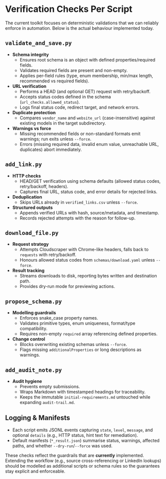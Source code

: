 # Verification Checks Per Script

The current toolkit focuses on deterministic validations that we can reliably enforce in automation. Below is the actual behaviour implemented today.

## `validate_and_save.py`
- **Schema integrity**
  - Ensures root schema is an object with defined properties/required fields.
  - Validates required fields are present and non-empty.
  - Applies per-field rules (type, enum membership, min/max length, recommended vs required fields).
- **URL verification**
  - Performs a HEAD (and optional GET) request with retry/backoff.
  - Accepts status codes defined in the schema (`url_checks.allowed_status`).
  - Logs final status code, redirect target, and network errors.
- **Duplicate protection**
  - Compares `vendor_name` and `website_url` (case-insensitive) against existing models in the target subdirectory.
- **Warnings vs force**
  - Missing recommended fields or non-standard formats emit warnings; run exits unless `--force`.
  - Errors (missing required data, invalid enum value, unreachable URL, duplicates) abort immediately.

## `add_link.py`
- **HTTP checks**
  - HEAD/GET verification using schema defaults (allowed status codes, retry/backoff, headers).
  - Captures final URL, status code, and error details for rejected links.
- **Deduplication**
  - Skips URLs already in `verified_links.csv` unless `--force`.
- **Structured outputs**
  - Appends verified URLs with hash, source/metadata, and timestamp.
  - Records rejected attempts with the reason for follow-up.

## `download_file.py`
- **Request strategy**
  - Attempts Cloudscraper with Chrome-like headers, falls back to `requests` with retry/backoff.
  - Honours allowed status codes from `schemas/download.yaml` unless `--force`.
- **Result tracking**
  - Streams downloads to disk, reporting bytes written and destination path.
  - Provides dry-run mode for previewing actions.

## `propose_schema.py`
- **Modelling guardrails**
  - Enforces snake_case property names.
  - Validates primitive types, enum uniqueness, format/type compatibility.
  - Requires non-empty `required` array referencing defined properties.
- **Change control**
  - Blocks overwriting existing schemas unless `--force`.
  - Flags missing `additionalProperties` or long descriptions as warnings.

## `add_audit_note.py`
- **Audit hygiene**
  - Prevents empty submissions.
  - Wraps Markdown with timestamped headings for traceability.
  - Keeps the immutable `initial-requirements.md` untouched while expanding `audit-trail.md`.

## Logging & Manifests
- Each script emits JSONL events capturing `state`, `level`, `message`, and optional `details` (e.g., HTTP status, hint text for remediation).
- Default manifests (`*_result.json`) summarise status, warnings, affected paths, and whether `--dry-run`/`--force` was used.

These checks reflect the guardrails that are **currently** implemented. Extending the workflow (e.g., source cross-referencing or LinkedIn lookups) should be modelled as additional scripts or schema rules so the guarantees stay explicit and enforceable.
